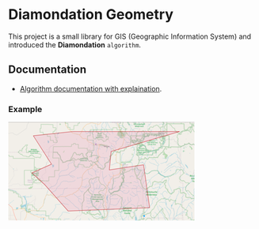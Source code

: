 # Diamondation Geometry

This project is a small library for GIS (Geographic Information System) and introduced the **Diamondation** `algorithm`.

## Documentation

* [Algorithm documentation with explaination](/doc/Splitting_Geometry_Algorithm.pdf).

### Example

![Original Polygon](/doc/original_geometry.png)
